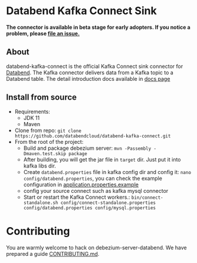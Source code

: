 # Databend Kafka Connect Sink
**The connector is available in beta stage for early adopters. If you notice a problem, please [file an issue.](https://github.com/databendcloud/databend-kafka-connect/issues/new)**

## About
databend-kafka-connect is the official Kafka Connect sink connector for [Databend](https://databend.rs/).
The Kafka connector delivers data from a Kafka topic to a Databend table.
The detail introduction docs available in [docs page](./docs/docs.md)


## Install from source

- Requirements:
    - JDK 11
    - Maven
- Clone from repo: `git clone https://github.com/databendcloud/databend-kafka-connect.git`
- From the root of the project:
    - Build and package debezium server: `mvn -Passembly -Dmaven.test.skip package`
    - After building, you will get the jar file in `target` dir. Just put it into kafka libs dir.
    - Create `databend.properties` file in kafka config dir and config it: `nano config/databend.properties`, you can check the example
      configuration
      in [application.properties.example](src/main/resources/conf/application.properties.example)
    - config your source connect such as kafka mysql connector
    - Start or restart the Kafka Connect workers.: `bin/connect-standalone.sh config/connect-standalone.properties config/databend.properties config/mysql.properties`

# Contributing

You are warmly welcome to hack on debezium-server-databend. We have prepared a guide [CONTRIBUTING.md](./CONTRIBUTING.md).

